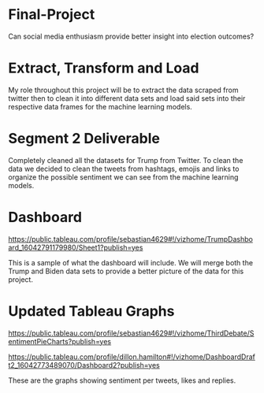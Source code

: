 # Final-Project
Can social media enthusiasm provide better insight into election outcomes?

# Extract, Transform and Load
My role throughout this project will be to extract the data scraped from twitter then to clean it into different data sets and load said sets into their respective data frames for the machine learning models.

# Segment 2 Deliverable
Completely cleaned all the datasets for Trump from Twitter. To clean the data we decided to clean the tweets from hashtags, emojis and links to organize the possible sentiment we can see from the machine learning models. 

# Dashboard 
https://public.tableau.com/profile/sebastian4629#!/vizhome/TrumpDashboard_16042791179980/Sheet1?publish=yes

This is a sample of what the dashboard will include. We will merge both the Trump and Biden data sets to provide a better picture of the data for this project. 

# Updated Tableau Graphs 
https://public.tableau.com/profile/sebastian4629#!/vizhome/ThirdDebate/SentimentPieCharts?publish=yes

https://public.tableau.com/profile/dillon.hamilton#!/vizhome/DashboardDraft2_16042773489070/Dashboard2?publish=yes

These are the graphs showing sentiment per tweets, likes and replies. 
